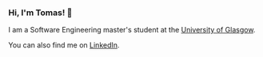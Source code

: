 ### Hi, I'm Tomas! 👋

I am a Software Engineering master's student at the <a href="https://www.gla.ac.uk/explore/awardsandrankings/" target="_blank">University of Glasgow</a>.

You can also find me on <a href="https://www.linkedin.com/in/tomas-mikus/" target="_blank">LinkedIn</a>.

